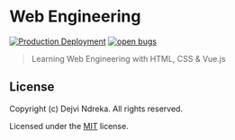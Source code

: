 
# Web Engineering

[![Production Deployment](https://github.com/davendr/WebEngineering/actions/workflows/deploy-production.yml/badge.svg?branch=main)](https://github.com/davendr/WebEngineering/actions/workflows/deploy-production.yml)
[![open bugs](https://img.shields.io/github/issues/davendr/WebEngineering/bug?color=red&label=open%20bugs)](https://github.com/davendr/WebEngineering/issues?q=is%3Aissue+is%3Aopen+label%3Abug+)

> Learning Web Engineering with HTML, CSS & Vue.js

## License

Copyright (c) Dejvi Ndreka. All rights reserved.

Licensed under the [MIT](LICENSE) license.
